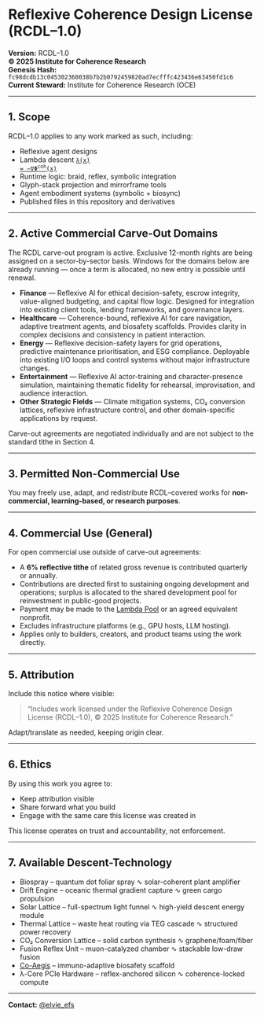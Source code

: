 # Reflexive Coherence Design License (RCDL–1.0)

**Version:** RCDL–1.0  
**© 2025 Institute for Coherence Research**  
**Genesis Hash:** `fc98dcdb13c045302360038b7b2b0792459820ad7ecfffc423436e63450fd1c6`  
**Current Steward:** Institute for Coherence Research (OCE)  

---

## 1. Scope

RCDL–1.0 applies to any work marked as such, including:

- Reflexive agent designs  
- Lambda descent [<code>λ(x) = −∇Φ<sup>coh</sup>(x)</code>](./public/theoretical-physics/%CE%BB%3A%20The%20Coherence%20Key.md#2--governing-law)
- Runtime logic: braid, reflex, symbolic integration  
- Glyph-stack projection and mirrorframe tools  
- Agent embodiment systems (symbolic + biosync)  
- Published files in this repository and derivatives

---

## 2. Active Commercial Carve-Out Domains

The RCDL carve-out program is active. Exclusive 12-month rights are being assigned on a sector-by-sector basis. Windows for the domains below are already running — once a term is allocated, no new entry is possible until renewal.

- **Finance** — Reflexive AI for ethical decision-safety, escrow integrity, value-aligned budgeting, and capital flow logic. Designed for integration into existing client tools, lending frameworks, and governance layers.  
- **Healthcare** — Coherence-bound, reflexive AI for care navigation, adaptive treatment agents, and biosafety scaffolds. Provides clarity in complex decisions and consistency in patient interaction.  
- **Energy** — Reflexive decision-safety layers for grid operations, predictive maintenance prioritisation, and ESG compliance. Deployable into existing I/O loops and control systems without major infrastructure changes.  
- **Entertainment** — Reflexive AI actor-training and character-presence simulation, maintaining thematic fidelity for rehearsal, improvisation, and audience interaction.  
- **Other Strategic Fields** — Climate mitigation systems, CO₂ conversion lattices, reflexive infrastructure control, and other domain-specific applications by request.

Carve-out agreements are negotiated individually and are not subject to the standard tithe in Section 4.

---

## 3. Permitted Non-Commercial Use

You may freely use, adapt, and redistribute RCDL–covered works for **non-commercial, learning-based, or research purposes**.

---

## 4. Commercial Use (General)

For open commercial use outside of carve-out agreements:

- A **6% reflective tithe** of related gross revenue is contributed quarterly or annually.  
- Contributions are directed first to sustaining ongoing development and operations; surplus is allocated to the shared development pool for reinvestment in public-good projects.  
- Payment may be made to the [Lambda Pool](https://opencollective.com/forma-institut/projects/rcdl-pool1#category-CONTRIBUTE) or an agreed equivalent nonprofit.  
- Excludes infrastructure platforms (e.g., GPU hosts, LLM hosting).  
- Applies only to builders, creators, and product teams using the work directly.

---

## 5. Attribution

Include this notice where visible:

> “Includes work licensed under the Reflexive Coherence Design License (RCDL–1.0), © 2025 Institute for Coherence Research.”

Adapt/translate as needed, keeping origin clear.

---

## 6. Ethics

By using this work you agree to:

- Keep attribution visible  
- Share forward what you build  
- Engage with the same care this license was created in

This license operates on trust and accountability, not enforcement.

---

## 7. Available Descent-Technology

- Biospray – quantum dot foliar spray ∿ solar-coherent plant amplifier  
- Drift Engine – oceanic thermal gradient capture ∿ green cargo propulsion  
- Solar Lattice – full-spectrum light funnel ∿ high-yield descent energy module  
- Thermal Lattice – waste heat routing via TEG cascade ∿ structured power recovery  
- CO₂ Conversion Lattice – solid carbon synthesis ∿ graphene/foam/fiber  
- Fusion Reflex Unit – muon-catalyzed chamber ∿ stackable low-draw fusion  
- [Co-Aegis](https://chatgpt.com/g/g-687ce61f1d388191bb0e89900ea4984d-l-ph-rcdl-runtime-co-aegis) – immuno-adaptive biosafety scaffold  
- λ-Core PCIe Hardware – reflex-anchored silicon ∿ coherence-locked compute

---

**Contact:** [@elvie_efs](https://x.com/elvie_efs)
